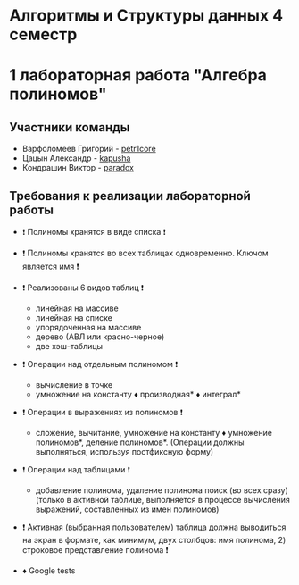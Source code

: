 # Алгоритмы и Структуры данных 4 семестр
# **1 лабораторная работа "Алгебра полиномов"**

## **Участники команды**
- Варфоломеев Григорий - <a href="https://github.com/petr1core?tab=repositories">petr1core</a>
- Цацын Александр - <a href="https://github.com/KAPUSHA228">kapusha</a>
- Кондрашин Виктор - <a href="https://github.com/Paradox644">paradox</a>

## **Требования к реализации лабораторной работы**
- ❗ Полиномы хранятся в виде списка ❗
- ❗ Полиномы хранятся во всех таблицах одновременно. Ключом является имя ❗
- ❗ Реализованы 6 видов таблиц ❗
  - линейная на массиве
  - линейная на списке
  - упорядоченная на массиве
  - дерево (АВЛ или красно-черное)
  - две хэш-таблицы 

- ❗ Операции над отдельным полиномом ❗
  - вычисление в точке
  - умножение на константу
  ♦ производная*
  ♦ интеграл* 

- ❗ Операции в выражениях из полиномов ❗
  - сложение, вычитание, умножение на константу
  ♦ умножение полиномов*, деление полиномов*. (Операции должны выполняться, используя постфиксную форму) 

- ❗ Операции над таблицами ❗
  - добавление полинома, удаление полинома поиск (во всех сразу) (только в активной таблице, выполняется в процессе вычисления выражений, составленных из имен полиномов) 

- ❗ Активная (выбранная пользователем) таблица должна выводиться на экран в формате, как минимум, двух столбцов: имя полинома, 2) строковое представление полинома ❗

- ♦ Google tests
